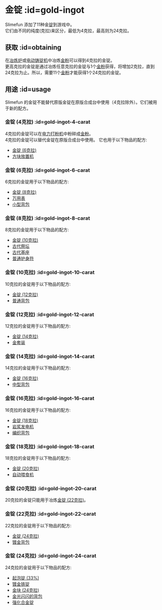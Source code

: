 # 金锭 :id=gold-ingot

Slimefun 添加了11种金[锭](/Ingots)到游戏中。  
它们由不同的纯度(克拉)来区分，最低为4克拉，最高则为24克拉。

## 获取 :id=obtaining

在[冶炼炉](/Smeltery)或[电动铸锭机](/Electric-Ingot-Factory)中冶炼[金粉](/Gold-Dust)可以得到4克拉的金锭。  
更高克拉的金锭是通过冶炼任意克拉的金锭与1个[金粉](/Gold-Dust)获得，将增加2克拉，直到24克拉为止。所以，需要11个[金粉](/Gold-Dust)才能获得1个24克拉的金锭。

## 用途 :id=usage

Slimefun 的金锭不能替代原版金锭在原版合成台中使用（4克拉除外）。它们被用于新的配方。

### 金锭 (4克拉) :id=gold-ingot-4-carat

4克拉的金锭可以在[电力打粉机](/Electric-Ingot-Pulverizer)中粉碎成[金粉](/Gold-Dust)。  
4克拉的金锭可以替代金锭在原版合成台中使用。
它也用于以下物品的配方:
* [金锭 (6克拉)](#gold-ingot-6-carat)
* [方块放置机](/Block-Placer)

### 金锭 (6克拉) :id=gold-ingot-6-carat

6克拉的金锭用于以下物品的配方:
* [金锭 (8克拉)](#gold-ingot-8-carat)
* [万用表](/Technical-Gadgets#multimeter)
* [小型背包](/Backpacks)

### 金锭 (8克拉) :id=gold-ingot-8-carat

8克拉的金锭用于以下物品的配方:

* [金锭 (10克拉)](#gold-ingot-10-carat)
* [古代祭坛](/Ancient-Altar)
* [古代基座](/Ancient-Pedestal)
* [普通护身符](/Magical-Items#Common-Talisman)

### 金锭 (10克拉) :id=gold-ingot-10-carat

10克拉的金锭用于以下物品的配方:

* [金锭 (12克拉)](#gold-ingot-12-carat)
* [普通背包](/Backpacks)

### 金锭 (12克拉) :id=gold-ingot-12-carat

12克拉的金锭用于以下物品的配方:

* [金锭 (14克拉)](#gold-ingot-14-carat)
* [金套装](/Armor#gold-armor-set)

### 金锭 (14克拉) :id=gold-ingot-14-carat

14克拉的金锭用于以下物品的配方:

* [金锭 (16克拉)](#gold-ingot-16-carat)
* [中型背包](/Backpacks)

### 金锭 (16克拉) :id=gold-ingot-16-carat

16克拉的金锭用于以下物品的配方:

* [金锭 (18克拉)](gold-ingot-18-carat)
* [岩浆发电机](/Lava-Generator)
* [编织背包](/Backpacks)

### 金锭 (18克拉) :id=gold-ingot-18-carat

18克拉的金锭用于以下物品的配方:

* [金锭 (20克拉)](gold-ingot-20-carat)
* [自动喂食机](/Auto-Breeder)

### 金锭 (20克拉) :id=gold-ingot-20-carat

20克拉的金锭只能用于冶炼[金锭 (22克拉)](#gold-ingot-22-carat)。

### 金锭 (22克拉) :id=gold-ingot-22-carat

22克拉的金锭用于以下物品的配方:

* [金锭 (24克拉)](#gold-ingot-24-carat)
* [镀金背包](/Backpacks)

### 金锭 (24克拉) :id=gold-ingot-24-carat

24克拉的金锭用于以下物品的配方:

* [起泡锭 (33%)](/Blistering-Ingot#Blistering-Ingot-33)
* [镀金铁锭](/Gilded-Iron)
* [金块 (24克拉)](/Miscellaneous-Items)
* [金光闪闪的背包](/Backpacks)
* [强化合金锭](/Reinforced-Alloy-Ingot)
